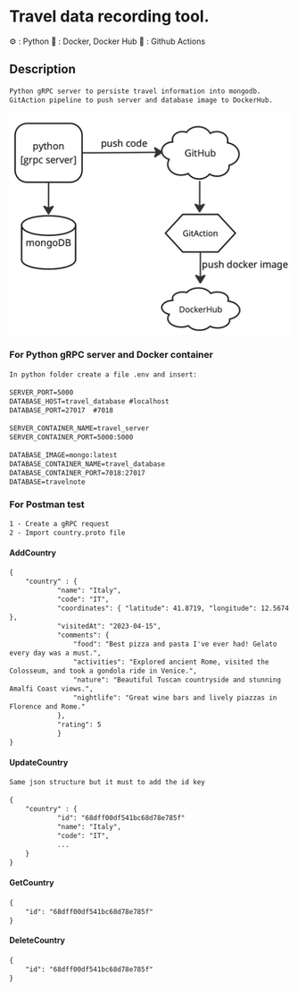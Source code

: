 # Travel data recording tool.

  ⚙️ : Python
  🐳 : Docker, Docker Hub
  🧩 : Github Actions

## Description
    Python gRPC server to persiste travel information into mongodb.
    GitAction pipeline to push server and database image to DockerHub.

![alt text](https://github.com/fabiose81/travel-notes/blob/master/travel-notes.jpg?raw=true)

### For Python gRPC server and Docker container
    In python folder create a file .env and insert:

    SERVER_PORT=5000
    DATABASE_HOST=travel_database #localhost
    DATABASE_PORT=27017  #7018

    SERVER_CONTAINER_NAME=travel_server
    SERVER_CONTAINER_PORT=5000:5000

    DATABASE_IMAGE=mongo:latest
    DATABASE_CONTAINER_NAME=travel_database
    DATABASE_CONTAINER_PORT=7018:27017
    DATABASE=travelnote

### For Postman test

    1 - Create a gRPC request
    2 - Import country.proto file

#### AddCountry

    {
        "country" : {
                "name": "Italy",
                "code": "IT",
                "coordinates": { "latitude": 41.8719, "longitude": 12.5674 },
                "visitedAt": "2023-04-15",
                "comments": {
                    "food": "Best pizza and pasta I've ever had! Gelato every day was a must.",
                    "activities": "Explored ancient Rome, visited the Colosseum, and took a gondola ride in Venice.",
                    "nature": "Beautiful Tuscan countryside and stunning Amalfi Coast views.",
                    "nightlife": "Great wine bars and lively piazzas in Florence and Rome."
                },
                "rating": 5
                }
    }

#### UpdateCountry
    Same json structure but it must to add the id key

    {
        "country" : {
                "id": "68dff00df541bc68d78e785f"
                "name": "Italy",
                "code": "IT",
                ...
        }
    }

#### GetCountry

    {
        "id": "68dff00df541bc68d78e785f"
    }

#### DeleteCountry

    {
        "id": "68dff00df541bc68d78e785f"
    }
